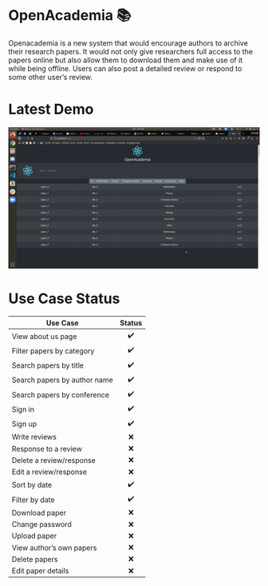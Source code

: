 # OpenAcademia :books:
Openacademia is a new system that would encourage authors to archive their research papers. It would not only give researchers full access to the papers online but also allow them to download them and make use of it while being offline. Users can also post a detailed review or respond to some other user’s review.

# Latest Demo
![DEMO_GIF](media/openacademia.gif)

# Use Case Status
Use Case | Status
------------ | :------------:
View about us page | :heavy_check_mark:
Filter papers by category | :heavy_check_mark:
Search papers by title | :heavy_check_mark:
Search papers by author name | :heavy_check_mark:
Search papers by conference | :heavy_check_mark:
Sign in | :heavy_check_mark:
Sign up | :heavy_check_mark:
Write reviews | :x:
Response to a review | :x:
Delete a review/response | :x:
Edit a review/response | :x:
Sort by date | :heavy_check_mark:
Filter by date | :heavy_check_mark:
Download paper | :x: 
Change password | :x:
Upload paper | :x:
View author’s own papers | :x:
Delete papers | :x:
Edit paper details | :x:
